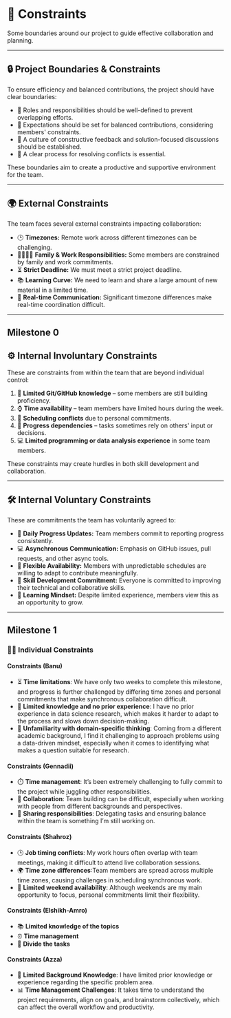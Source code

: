 <!-- this template is for inspiration, feel free to change it however you like! -->
# 🚧 Constraints

Some boundaries around our project to guide effective collaboration and planning.

---

## 🔒 Project Boundaries & Constraints

To ensure efficiency and balanced contributions, the project should have clear boundaries:

- 👥 Roles and responsibilities should be well-defined to prevent overlapping efforts.
- 🎯 Expectations should be set for balanced contributions,
considering members' constraints.
- 💬 A culture of constructive feedback and solution-focused discussions
should be established.
- 🧩 A clear process for resolving conflicts is essential.

These boundaries aim to create a productive and supportive environment for the team.

---

## 🌍 External Constraints

The team faces several external constraints impacting collaboration:

- 🕒 **Timezones:** Remote work across different timezones can be challenging.
- 👨‍👩‍👧‍👦 **Family & Work Responsibilities:** Some members are constrained by
family and work commitments.
- ⏳ **Strict Deadline:** We must meet a strict project deadline.
- 📚 **Learning Curve:** We need to learn and share a large amount of new
material in a limited time.
- 📵 **Real-time Communication:** Significant timezone differences make
real-time coordination difficult.

---

## Milestone 0

## ⚙️ Internal Involuntary Constraints

These are constraints from within the team that are beyond individual control:

1. 🧠 **Limited Git/GitHub knowledge** – some members are still building proficiency.
2. ⌚ **Time availability** – team members have limited hours during the week.
3. 📅 **Scheduling conflicts** due to personal commitments.
4. 🔄 **Progress dependencies** – tasks sometimes rely on others' input or decisions.
5. 💻 **Limited programming or data analysis experience** in some team members.

These constraints may create hurdles in both skill development and collaboration.

---

## 🛠️ Internal Voluntary Constraints

These are commitments the team has voluntarily agreed to:

- 📆 **Daily Progress Updates:** Team members commit to reporting progress consistently.
- 💻 **Asynchronous Communication:** Emphasis on GitHub issues, pull requests, and
other async tools.
- 🔁 **Flexible Availability:** Members with unpredictable schedules are
willing to adapt to contribute meaningfully.
- 🚀 **Skill Development Commitment:** Everyone is committed to improving their
technical and collaborative skills.
- 🌱 **Learning Mindset:** Despite limited experience, members view this as
an opportunity to grow.

---

## Milestone 1

### 🧍‍♂️ Individual Constraints

#### Constraints (Banu)

- ⏳ **Time limitations**:
We have only two weeks to complete this milestone,
and progress is further challenged by differing time zones
and personal commitments that make synchronous collaboration difficult.
- 📘 **Limited knowledge and no prior experience**:
I have no prior experience in data science research,
which makes it harder to adapt to the process and slows down decision-making.
- 🧠 **Unfamiliarity with domain-specific thinking**:
Coming from a different academic background,
I find it challenging to approach problems using a data-driven mindset,
especially when it comes to identifying what makes a question suitable for research.

#### Constraints (Gennadii)

- ⏱️ **Time management**:
It’s been extremely challenging to fully commit to the project
while juggling other responsibilities.
- 🤝 **Collaboration**:
Team building can be difficult,
especially when working with people from different backgrounds and perspectives.
- 🧩 **Sharing responsibilities**:
Delegating tasks and ensuring balance within the team is
something I’m still working on.

#### Constraints (Shahroz)

- 🕒 **Job timing conflicts**:
My work hours often overlap with team meetings,
making it difficult to attend live collaboration sessions.
- 🌍 **Time zone differences**:Team members are spread across
multiple time zones, causing challenges in scheduling synchronous work.
- 📅 **Limited weekend availability**:
Although weekends are my main opportunity to focus,
personal commitments limit their flexibility.

#### Constraints (Elshikh-Amro)

- 📚 **Limited knowledge of the topics**
- ⏰ **Time management**
- 📌 **Divide the tasks**

#### Constraints (Azza)

- 📖 **Limited Background Knowledge**:
I have limited prior knowledge or experience regarding the specific problem area.
- 📊 **Time Management Challenges**:
It takes time to understand the project requirements,
align on goals, and brainstorm collectively,
which can affect the overall workflow and productivity.
